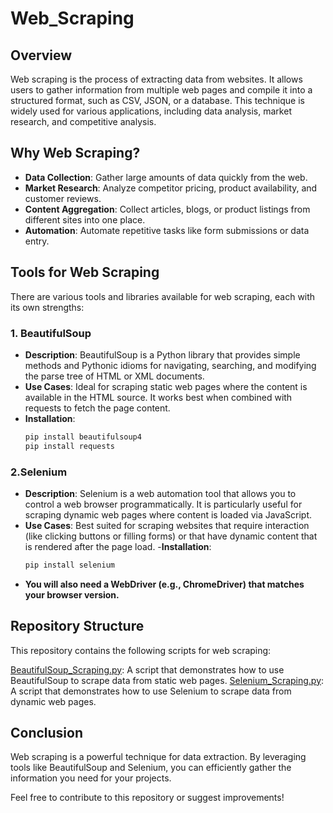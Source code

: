 # Web_Scraping

## Overview

Web scraping is the process of extracting data from websites. It allows users to gather information from multiple web pages and compile it into a structured format, such as CSV, JSON, or a database. This technique is widely used for various applications, including data analysis, market research, and competitive analysis.

## Why Web Scraping?

- **Data Collection**: Gather large amounts of data quickly from the web.
- **Market Research**: Analyze competitor pricing, product availability, and customer reviews.
- **Content Aggregation**: Collect articles, blogs, or product listings from different sites into one place.
- **Automation**: Automate repetitive tasks like form submissions or data entry.

## Tools for Web Scraping

There are various tools and libraries available for web scraping, each with its own strengths:

### 1. BeautifulSoup

- **Description**: BeautifulSoup is a Python library that provides simple methods and Pythonic idioms for navigating, searching, and modifying the parse tree of HTML or XML documents.
- **Use Cases**: Ideal for scraping static web pages where the content is available in the HTML source. It works best when combined with requests to fetch the page content.
- **Installation**: 
  ```bash
  pip install beautifulsoup4
  pip install requests

### 2.Selenium
- **Description**: Selenium is a web automation tool that allows you to control a web browser programmatically. It is particularly useful for scraping dynamic web pages where content is loaded via JavaScript.
- **Use Cases**: Best suited for scraping websites that require interaction (like clicking buttons or filling forms) or that have dynamic content that is rendered after the page load.
-**Installation**:
  ```bash
  pip install selenium

- **You will also need a WebDriver (e.g., ChromeDriver) that matches your browser version.**
  
## Repository Structure
This repository contains the following scripts for web scraping:

[BeautifulSoup_Scraping.py](https://github.com/Ishikakataria06/Web_Scraping/blob/main/Web%20Scarping%20using%20BeautifulSoup.py): A script that demonstrates how to use BeautifulSoup to scrape data from static web pages.
[Selenium_Scraping.py](https://github.com/Ishikakataria06/Web_Scraping/blob/main/Web_Scraping_using_Selenium.py): A script that demonstrates how to use Selenium to scrape data from dynamic web pages.


## Conclusion
Web scraping is a powerful technique for data extraction. By leveraging tools like BeautifulSoup and Selenium, you can efficiently gather the information you need for your projects.

Feel free to contribute to this repository or suggest improvements!
